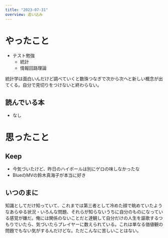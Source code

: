 ```yaml
---
title: "2023-07-31"
overview: 追い込み
---
```


# やったこと

- テスト勉強
  - 統計
  - 情報回路理論

統計学は面白いんだけど調べていくと数珠つなぎで次から次へと新しい概念が出てくる。自分で見切りをつけないと終わらない。

## 読んでいる本

- なし

# 思ったこと

## Keep

- 今気づいたけど、昨日のハイボールは別にゲロの味しなかったな
- BlueのMVの鈴木真海子が本当に好き

## いつのまに

知識としてだけ知っていて、これまでは第三者として冷めた顔で眺めていたようなあらゆる状況・いろんな問題、それらが知らないうちに自分のものになっている感覚が嫌だ。俺には関係のないことだと達観して自分だけの人生を謳歌するつもりでいたら、気づいたらプレイヤーに数えられている。これは単なる価値観の問題でもない気がするんだけどな。ただこんなに苦しいことはない。
